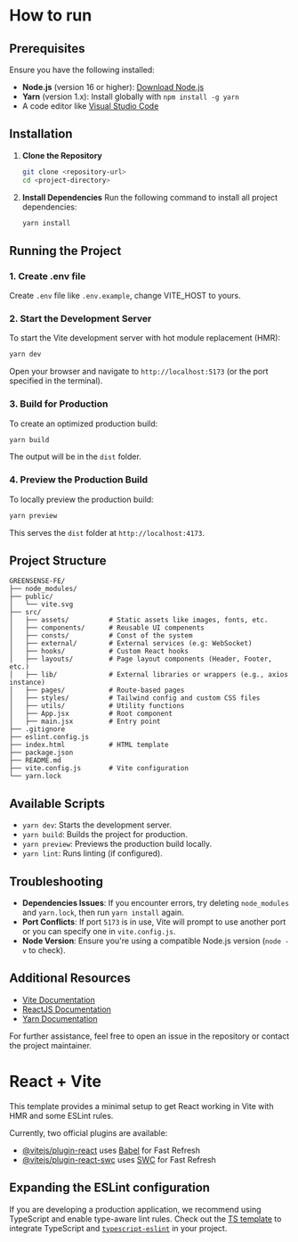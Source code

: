 # How to run

## Prerequisites

Ensure you have the following installed:

-   **Node.js** (version 16 or higher): [Download Node.js](https://nodejs.org/)
-   **Yarn** (version 1.x): Install globally with `npm install -g yarn`
-   A code editor like [Visual Studio Code](https://code.visualstudio.com/)

## Installation

1. **Clone the Repository**

    ```bash
    git clone <repository-url>
    cd <project-directory>
    ```

2. **Install Dependencies**
   Run the following command to install all project dependencies:
    ```bash
    yarn install
    ```

## Running the Project

### 1. **Create .env file**

Create `.env` file like `.env.example`, change VITE_HOST to yours.

### 2. **Start the Development Server**

To start the Vite development server with hot module replacement (HMR):

```bash
yarn dev
```

Open your browser and navigate to `http://localhost:5173` (or the port specified in the terminal).

### 3. **Build for Production**

To create an optimized production build:

```bash
yarn build
```

The output will be in the `dist` folder.

### 4. **Preview the Production Build**

To locally preview the production build:

```bash
yarn preview
```

This serves the `dist` folder at `http://localhost:4173`.

## Project Structure

```plaintext
GREENSENSE-FE/
├── node_modules/
├── public/
│   └── vite.svg
├── src/
│   ├── assets/          # Static assets like images, fonts, etc.
│   ├── components/      # Reusable UI compenents
│   ├── consts/          # Const of the system
│   ├── external/        # External services (e.g: WebSocket)
│   ├── hooks/           # Custom React hooks
│   ├── layouts/         # Page layout components (Header, Footer, etc.)
│   ├── lib/             # External libraries or wrappers (e.g., axios instance)
│   ├── pages/           # Route-based pages
│   ├── styles/          # Tailwind config and custom CSS files
│   ├── utils/           # Utility functions
│   ├── App.jsx          # Root component
│   ├── main.jsx         # Entry point
├── .gitignore
├── eslint.config.js
├── index.html           # HTML template
├── package.json
├── README.md
├── vite.config.js       # Vite configuration
└── yarn.lock
```

## Available Scripts

-   `yarn dev`: Starts the development server.
-   `yarn build`: Builds the project for production.
-   `yarn preview`: Previews the production build locally.
-   `yarn lint`: Runs linting (if configured).

## Troubleshooting

-   **Dependencies Issues**: If you encounter errors, try deleting `node_modules` and `yarn.lock`, then run `yarn install` again.
-   **Port Conflicts**: If port `5173` is in use, Vite will prompt to use another port or you can specify one in `vite.config.js`.
-   **Node Version**: Ensure you're using a compatible Node.js version (`node -v` to check).

## Additional Resources

-   [Vite Documentation](https://vitejs.dev/)
-   [ReactJS Documentation](https://react.dev/)
-   [Yarn Documentation](https://yarnpkg.com/)

For further assistance, feel free to open an issue in the repository or contact the project maintainer.

# React + Vite

This template provides a minimal setup to get React working in Vite with HMR and some ESLint rules.

Currently, two official plugins are available:

-   [@vitejs/plugin-react](https://github.com/vitejs/vite-plugin-react/blob/main/packages/plugin-react/README.md) uses [Babel](https://babeljs.io/) for Fast Refresh
-   [@vitejs/plugin-react-swc](https://github.com/vitejs/vite-plugin-react-swc) uses [SWC](https://swc.rs/) for Fast Refresh

## Expanding the ESLint configuration

If you are developing a production application, we recommend using TypeScript and enable type-aware lint rules. Check out the [TS template](https://github.com/vitejs/vite/tree/main/packages/create-vite/template-react-ts) to integrate TypeScript and [`typescript-eslint`](https://typescript-eslint.io) in your project.
